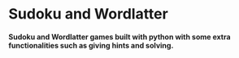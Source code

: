 # Sudoku and Wordlatter

#### Sudoku and Wordlatter games built with python with some extra functionalities such as giving hints and solving.
